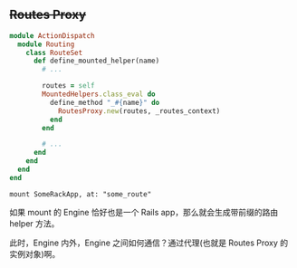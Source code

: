 ## ~~Routes Proxy~~

```ruby
module ActionDispatch
  module Routing
    class RouteSet
      def define_mounted_helper(name)
        # ...

        routes = self
        MountedHelpers.class_eval do
          define_method "_#{name}" do
            RoutesProxy.new(routes, _routes_context)
          end
        end

        # ...
      end
    end
  end
end
```

```
mount SomeRackApp, at: "some_route"
```

如果 mount 的 Engine 恰好也是一个 Rails app，那么就会生成带前缀的路由 helper 方法。

此时，Engine 内外，Engine 之间如何通信？通过代理(也就是 Routes Proxy 的实例对象)啊。
